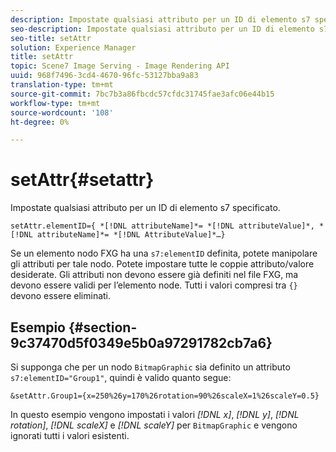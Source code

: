 ```yaml
---
description: Impostate qualsiasi attributo per un ID di elemento s7 specificato.
seo-description: Impostate qualsiasi attributo per un ID di elemento s7 specificato.
seo-title: setAttr
solution: Experience Manager
title: setAttr
topic: Scene7 Image Serving - Image Rendering API
uuid: 968f7496-3cd4-4670-96fc-53127bba9a83
translation-type: tm+mt
source-git-commit: 7bc7b3a86fbcdc57cfdc31745fae3afc06e44b15
workflow-type: tm+mt
source-wordcount: '108'
ht-degree: 0%

---
```



# setAttr{#setattr}

Impostate qualsiasi attributo per un ID di elemento s7 specificato.

`setAttr.elementID={ *[!DNL attributeName]*= *[!DNL attributeValue]*, *[!DNL attributeName]*= *[!DNL AttributeValue]*…}`

Se un elemento nodo FXG ha una `s7:elementID` definita, potete manipolare gli attributi per tale nodo. Potete impostare tutte le coppie attributo/valore desiderate. Gli attributi non devono essere già definiti nel file FXG, ma devono essere validi per l’elemento node. Tutti i valori compresi tra `{}` devono essere eliminati.

## Esempio {#section-9c37470d5f0349e5b0a97291782cb7a6}

Si supponga che per un nodo `BitmapGraphic` sia definito un attributo `s7:elementID="Group1"`, quindi è valido quanto segue:

`&setAttr.Group1={x=250%26y=170%26rotation=90%26scaleX=1%26scaleY=0.5}`

In questo esempio vengono impostati i valori *[!DNL x]*, *[!DNL y]*, *[!DNL rotation]*, *[!DNL scaleX]* e *[!DNL scaleY]* per `BitmapGraphic` e vengono ignorati tutti i valori esistenti.
